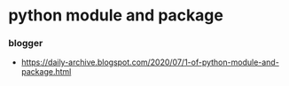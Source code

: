 # python module and package
### blogger
- https://daily-archive.blogspot.com/2020/07/1-of-python-module-and-package.html
